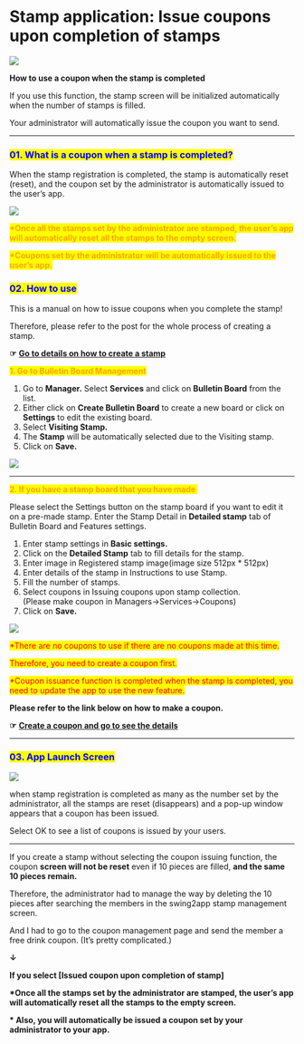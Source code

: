 # Stamp application: Issue coupons upon completion of stamps

![](https://support.swing2app.com/wp-content/uploads/2019/03/bb\_stamp.png)

**How to use a coupon when the stamp is completed**

If you use this function, the stamp screen will be initialized automatically when the number of stamps is filled.

Your administrator will automatically issue the coupon you want to send.

***

### <mark style="color:blue;">**01. What is a coupon when a stamp is completed?**</mark>

When the stamp registration is completed, the stamp is automatically reset (reset), and the coupon set by the administrator is automatically issued to the user’s app.

![](https://support.swing2app.com/wp-content/uploads/2019/03/20@3x.png)

<mark style="color:orange;">**\*Once all the stamps set by the administrator are stamped, the user’s app will automatically reset all the stamps to the empty screen.**</mark>

<mark style="color:orange;">**\*Coupons set by the administrator will be automatically issued to the user’s app.**</mark>



### <mark style="color:blue;">**02. How to use**</mark>

This is a manual on how to issue coupons when you complete the stamp!

Therefore, please refer to the post for the whole process of creating a stamp.

**☞** [**Go to details on how to create a stamp**](stamp.md)



<mark style="color:orange;">**1. Go to Bulletin Board Management**</mark>

1. Go to **Manager.** Select **Services** and click on **Bulletin Board** from the list.
2. Either click on **Create Bulletin Board** to create a new board or click on **Settings** to edit the existing board.
3. Select **Visiting Stamp.**
4. The **Stamp** will be automatically selected due to the Visiting stamp.
5. Click on **Save.**

![](https://support.swing2app.com/wp-content/uploads/2018/09/b77-e1587044470326-1.png)

***

<mark style="color:orange;">**2. If you have a stamp board that you have made ​**</mark>

Please select the Settings button on the stamp board if you want to edit it on a pre-made stamp. Enter the Stamp Detail in **Detailed stamp** tab of Bulletin Board and Features settings.

1. Enter stamp settings in **Basic settings.**
2. Click on the **Detailed Stamp** tab to fill details for the stamp.
3. Enter image in Registered stamp image(image size 512px \* 512px)
4. Enter details of the stamp in Instructions to use Stamp.
5. Fill the number of stamps.
6. Select coupons in Issuing coupons upon stamp collection.\
   (Please make coupon in Managers→Services→Coupons)
7. Click on **Save.**

![](https://support.swing2app.com/wp-content/uploads/2018/09/b79.png)

<mark style="color:red;">\*There are no coupons to use if there are no coupons made at this time.</mark>

<mark style="color:red;">Therefore, you need to create a coupon first.</mark>

<mark style="color:red;">\*Coupon issuance function is completed when the stamp is completed, you need to update the app to use the new feature.</mark>

**Please refer to the link below on how to make a coupon.**

**☞** [**Create a coupon and go to see the details**](../service/coupon.md)

***

### <mark style="color:blue;">**03. App Launch Screen**</mark>

![](https://support.swing2app.com/wp-content/uploads/2019/03/copsc.png)

when stamp registration is completed as many as the number set by the administrator, all the stamps are reset (disappears) and a pop-up window appears that a coupon has been issued.

Select OK to see a list of coupons is issued by your users.

***

If you create a stamp without selecting the coupon issuing function, the coupon **screen will not be reset** even if 10 pieces are filled, **and the same 10 pieces remain.**

Therefore, the administrator had to manage the way by deleting the 10 pieces after searching the members in the swing2app stamp management screen.

And I had to go to the coupon management page and send the member a free drink coupon. (It’s pretty complicated.)

**↓**

**If you select \[Issued coupon upon completion of stamp]**

**\*Once all the stamps set by the administrator are stamped, the user’s app will automatically reset all the stamps to the empty screen.**

**\* Also, you will automatically be issued a coupon set by your administrator to your app.**
